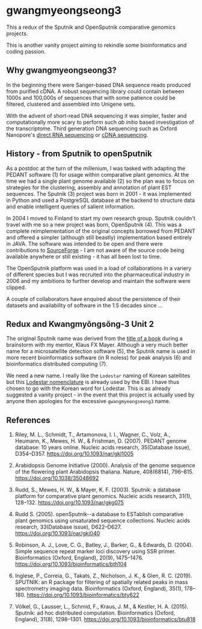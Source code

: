 # gwangmyeongseong3
This a redux of the Sputnik and OpenSputnik comparative genomics projects.

This is another vanity project aiming to rekindle some bioinformatics and coding passion.

## Why gwangmyeongseong3?

In the beginning there were Sanger-based DNA sequence reads produced from purified cDNA. A robust
sequencing library could contain between 1000s and 100,000s of sequences that with some patience
could be filtered, clustered and assembled into Unigene sets.

With the advent of short-read DNA sequencing it was simpler, faster and computationally more scary
to perform such *ab initio* based investigation of the transcriptome. Third generation DNA sequencing
such as Oxford Nanopore's
[direct RNA sequencing](https://store.nanoporetech.com/eu/catalog/product/view/id/297/s/direct-rna-sequencing-kit/category/28/)
or [cDNA sequencing](https://store.nanoporetech.com/eu/sample-prep/direct-cdna-sequencing-kit.html).

## History - from Sputnik to openSputnik

As a postdoc at the turn of the millenium, I was tasked with adapting the PEDANT software (1)
for usage within comparative plant genomics. At the time we had a single plant genome
available (2) so the plan was to focus on strategies for the clustering, assembly and annotation of
plant EST sequences. The Sputnik (3) project was born in 2001 - it was implemented in Python
and used a PostgreSQL database at the backend to structure data and enable intelligent queries
of salient information.

In 2004 I moved to Finland to start my own research group. Sputnik couldn't travel with me so a new
project was born, OpenSputnik (4). This was a complete reimplementation of the original concepts
borrowed from PEDANT and offered a simpler (although still beastly) implementation based entirely in
JAVA. The software was intended to be open and there were contributions to 
[SourceForge](https://sourceforge.net/projects/opensputnik/files/) - I am not aware of the source code
being available anywhere or still existing - it has all been lost to time.

The OpenSputnik platform was used in a load of collaborations in a variery of different species but
I was recruited into the pharmaceutical industry in 2006 and my ambitions to further develop and
maintain the software were clipped.

A couple of collaborators have enquired about the persistence of their datasets and availability of
software in the 1.5 decades since ...

## Redux and Kwangmyŏngsŏng-3 Unit 2

The original Sputnik name was derived from the [title of a book](https://en.wikipedia.org/wiki/Sputnik_Sweetheart)
during a brainstorm with my mentor, Klaus FX Mayer. Although a very much better name for a microsatellite
detection software (5), the Sputnik name is used in more recent bioinformatics software (in R noless) for peak
analysis (6) and bioinformatics distributed computing (7).

We need a new name. I really like the `Lodestar` naming of Korean satellites but this 
[Lodestar nomenclature](http://ebispot.github.io/lodestar/lodestar.html) is already used by the EBI. I have thus
chosen to go with the Korean word for Lodestar. This is as already suggested a vanity project - in the event
that this project is actually used by anyone then apologies for the excessive `gwangmyeongseong3` name.

## References

1. Riley, M. L., Schmidt, T., Artamonova, I. I., Wagner, C., Volz, A., Heumann, K., Mewes, H. W., & Frishman, D. (2007). PEDANT genome database: 10 years online. Nucleic acids research, 35(Database issue), D354–D357. https://doi.org/10.1093/nar/gkl1005

2. Arabidopsis Genome Initiative (2000). Analysis of the genome sequence of the flowering plant Arabidopsis thaliana. Nature, 408(6814), 796–815. https://doi.org/10.1038/35048692

3. Rudd, S., Mewes, H. W., & Mayer, K. F. (2003). Sputnik: a database platform for comparative plant genomics. Nucleic acids research, 31(1), 128–132. https://doi.org/10.1093/nar/gkg075

4. Rudd S. (2005). openSputnik--a database to ESTablish comparative plant genomics using unsaturated sequence collections. Nucleic acids research, 33(Database issue), D622–D627. https://doi.org/10.1093/nar/gki040

5. Robinson, A. J., Love, C. G., Batley, J., Barker, G., & Edwards, D. (2004). Simple sequence repeat marker loci discovery using SSR primer. Bioinformatics (Oxford, England), 20(9), 1475–1476. https://doi.org/10.1093/bioinformatics/bth104

6. Inglese, P., Correia, G., Takats, Z., Nicholson, J. K., & Glen, R. C. (2019). SPUTNIK: an R package for filtering of spatially related peaks in mass spectrometry imaging data. Bioinformatics (Oxford, England), 35(1), 178–180. https://doi.org/10.1093/bioinformatics/bty622

7. Völkel, G., Lausser, L., Schmid, F., Kraus, J. M., & Kestler, H. A. (2015). Sputnik: ad hoc distributed computation. Bioinformatics (Oxford, England), 31(8), 1298–1301. https://doi.org/10.1093/bioinformatics/btu818
